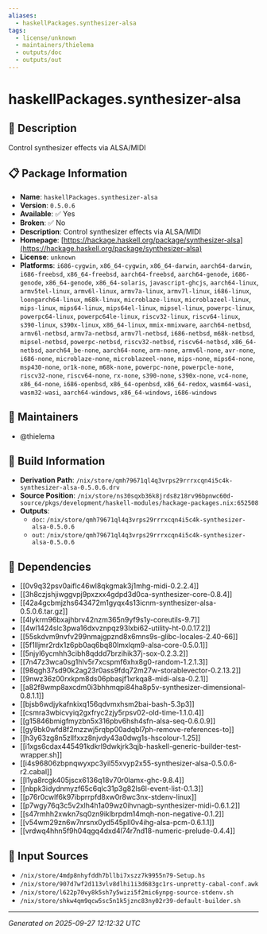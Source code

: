 ```yaml
---
aliases:
  - haskellPackages.synthesizer-alsa
tags:
  - license/unknown
  - maintainers/thielema
  - outputs/doc
  - outputs/out
---
```


# haskellPackages.synthesizer-alsa

## 📝 Description

Control synthesizer effects via ALSA/MIDI

## 📋 Package Information

- **Name**: `haskellPackages.synthesizer-alsa`
- **Version**: `0.5.0.6`
- **Available**: ✅ Yes
- **Broken**: ✅ No
- **Description**: Control synthesizer effects via ALSA/MIDI
- **Homepage**: [https://hackage.haskell.org/package/synthesizer-alsa](https://hackage.haskell.org/package/synthesizer-alsa)
- **License**: `unknown`
- **Platforms**: `i686-cygwin`, `x86_64-cygwin`, `x86_64-darwin`, `aarch64-darwin`, `i686-freebsd`, `x86_64-freebsd`, `aarch64-freebsd`, `aarch64-genode`, `i686-genode`, `x86_64-genode`, `x86_64-solaris`, `javascript-ghcjs`, `aarch64-linux`, `armv5tel-linux`, `armv6l-linux`, `armv7a-linux`, `armv7l-linux`, `i686-linux`, `loongarch64-linux`, `m68k-linux`, `microblaze-linux`, `microblazeel-linux`, `mips-linux`, `mips64-linux`, `mips64el-linux`, `mipsel-linux`, `powerpc-linux`, `powerpc64-linux`, `powerpc64le-linux`, `riscv32-linux`, `riscv64-linux`, `s390-linux`, `s390x-linux`, `x86_64-linux`, `mmix-mmixware`, `aarch64-netbsd`, `armv6l-netbsd`, `armv7a-netbsd`, `armv7l-netbsd`, `i686-netbsd`, `m68k-netbsd`, `mipsel-netbsd`, `powerpc-netbsd`, `riscv32-netbsd`, `riscv64-netbsd`, `x86_64-netbsd`, `aarch64_be-none`, `aarch64-none`, `arm-none`, `armv6l-none`, `avr-none`, `i686-none`, `microblaze-none`, `microblazeel-none`, `mips-none`, `mips64-none`, `msp430-none`, `or1k-none`, `m68k-none`, `powerpc-none`, `powerpcle-none`, `riscv32-none`, `riscv64-none`, `rx-none`, `s390-none`, `s390x-none`, `vc4-none`, `x86_64-none`, `i686-openbsd`, `x86_64-openbsd`, `x86_64-redox`, `wasm64-wasi`, `wasm32-wasi`, `aarch64-windows`, `x86_64-windows`, `i686-windows`
## 👥 Maintainers

- @thielema


## 🔧 Build Information

- **Derivation Path**: `/nix/store/qmh79671ql4q3vrps29rrrxcqn4i5c4k-synthesizer-alsa-0.5.0.6.drv`
- **Source Position**: `/nix/store/ns30sqxb36k8jrds8z18rv96bpnwc60d-source/pkgs/development/haskell-modules/hackage-packages.nix:652508`
- **Outputs**:
  - `doc`:  `/nix/store/qmh79671ql4q3vrps29rrrxcqn4i5c4k-synthesizer-alsa-0.5.0.6`
  - `out`:  `/nix/store/qmh79671ql4q3vrps29rrrxcqn4i5c4k-synthesizer-alsa-0.5.0.6`

## 🔗 Dependencies

- [[0v9q32psv0aiflc46wl8qkgmak3j1mhg-midi-0.2.2.4]]
- [[3h8czjshjiwggvpj9pxzxx4gdpd3d0ca-synthesizer-core-0.8.4]]
- [[42a4gcbmjzhs643472m1gyqx4s13icnm-synthesizer-alsa-0.5.0.6.tar.gz]]
- [[4lykrm96bxajhbrv42nzm365n9yf9s1y-coreutils-9.7]]
- [[4wl1424slc3pwa16dxvznpqz93lxbi62-utility-ht-0.0.17.2]]
- [[55skdvm9nvfv299nmajgpznd8x6mns9s-glibc-locales-2.40-66]]
- [[5f1lljmr2rdx1z6pb0aq6bq80lmxlqm9-alsa-core-0.5.0.1]]
- [[5njyl6ycmhh3cibh8qddd7brzihik37j-sox-0.2.3.2]]
- [[7n47z3wca0sg1hlv5r7xcspmf6xhx8g0-random-1.2.1.3]]
- [[98qgh37sd90k2ag23r0ass9fdq72m27w-storablevector-0.2.13.2]]
- [[9nwz36z00rxkpm8ds06pbasjf1xrkqa8-midi-alsa-0.2.1]]
- [[a82f8wmp8axcdm0i3bhhmqpi84ha8p5v-synthesizer-dimensional-0.8.1.1]]
- [[bjsb6wdjykafnkixq156qdvmxhsm2bai-bash-5.3p3]]
- [[csmra3wbicvyiq2gxfryc2zjy5rpsv02-old-time-1.1.0.4]]
- [[g15846bmigfmyzbn5x316pbv6hsh4sfn-alsa-seq-0.6.0.9]]
- [[gy9bk0wfd8f2mzzwj5rqbp00adqbl7ph-remove-references-to]]
- [[h3y63zg8n5zllfxxz8njvdy43a0dwg1s-hscolour-1.25]]
- [[i1xgs6cdax445491kdkrl9dwkjrk3qjb-haskell-generic-builder-test-wrapper.sh]]
- [[i4s96806zbpnqwyxpc3yil55xvyp2x55-synthesizer-alsa-0.5.0.6-r2.cabal]]
- [[l1ya8rcgk405jscx6136q18v70r0lamx-ghc-9.8.4]]
- [[nbpk3idydnmyzf65c6qlc31p3g82ls6l-event-list-0.1.3]]
- [[p76r0cwlf6k97ibprrpfd8xw0r8wc3nx-stdenv-linux]]
- [[p7wgy76q3c5v2xlh4h1a09wz0ihvnagb-synthesizer-midi-0.6.1.2]]
- [[s47rmhh2xwkn7sq0zn9iklbrpdm14mqh-non-negative-0.1.2]]
- [[v54wm29zn6w7nrsnx0yd545pll0v4ihg-alsa-pcm-0.6.1.1]]
- [[vrdwq4hhn5f9h04qgq4dxd4l74r7nd18-numeric-prelude-0.4.4]]

## 📁 Input Sources

- `/nix/store/4mdp8nhyfddh7bllbi7xszz7k9955n79-Setup.hs`
- `/nix/store/907d7wf2d113vlv8dlhi1i3d683gc1rs-unpretty-cabal-conf.awk`
- `/nix/store/l622p70vy8k5sh7y5wizi5f2mic6ynpg-source-stdenv.sh`
- `/nix/store/shkw4qm9qcw5sc5n1k5jznc83ny02r39-default-builder.sh`

---
*Generated on 2025-09-27 12:12:32 UTC*
